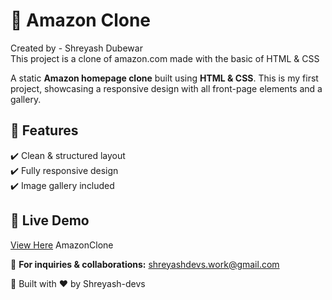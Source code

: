 # 🛒 Amazon Clone 
Created by - Shreyash Dubewar<br>This project is a clone of amazon.com made with the basic of HTML & CSS

A static **Amazon homepage clone** built using **HTML & CSS**. This is my first project, showcasing a responsive design with all front-page elements and a gallery.  

## 🔹 Features  
✔️ Clean & structured layout  
✔️ Fully responsive design  
✔️ Image gallery included  

## 🔹 Live Demo  
[View Here](#clickngoform.netlify.app) AmazonClone 

📩 **For inquiries & collaborations:** shreyashdevs.work@gmail.com  

🚀 Built with ❤️ by Shreyash-devs  


